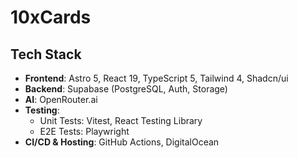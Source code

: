 # 10xCards

## Tech Stack

- **Frontend**: Astro 5, React 19, TypeScript 5, Tailwind 4, Shadcn/ui
- **Backend**: Supabase (PostgreSQL, Auth, Storage)
- **AI**: OpenRouter.ai
- **Testing**:
  - Unit Tests: Vitest, React Testing Library
  - E2E Tests: Playwright
- **CI/CD & Hosting**: GitHub Actions, DigitalOcean
